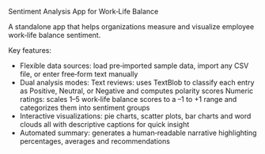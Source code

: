 Sentiment Analysis App for Work‑Life Balance

A standalone app that helps organizations measure and visualize employee work‑life balance sentiment.

Key features:
- Flexible data sources: load pre‑imported sample data, import any CSV file, or enter free‑form text manually
- Dual analysis modes:
    Text reviews: uses TextBlob to classify each entry as Positive, Neutral, or Negative and computes polarity scores
    Numeric ratings: scales 1–5 work‑life balance scores to a –1 to +1 range and categorizes them into sentiment groups
- Interactive visualizations: pie charts, scatter plots, bar charts and word clouds all with descriptive captions for quick insight
- Automated summary: generates a human‑readable narrative highlighting percentages, averages and recommendations

